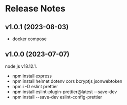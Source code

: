 # Release Notes


## v1.0.1 (2023-08-03)

- docker compose

## v1.0.0 (2023-07-07)

node js v18.12.1.

- npm install express
- npm install helmet dotenv cors bcryptjs jsonwebtoken
- npm i -D eslint prettier
- npm install eslint-plugin-prettier@latest --save-dev
- npm install --save-dev eslint-config-prettier
